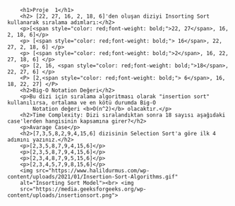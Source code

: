         <h1>Proje  1</h1>  
        <h2> [22, 27, 16, 2, 18, 6]'den oluşan diziyi Insorting Sort kullanarak sıralama adımları:</h2>
        <p>[<span style="color: red;font-weight: bold;">22, 27</span>, 16, 2, 18, 6]</p>
        <p> [<span style="color: red;font-weight: bold;"> 16</span>, 22, 27, 2, 18, 6] </p>
        <p> [<span style="color: red;font-weight: bold;">2</span>, 16, 22, 27, 18, 6] </p>
        <p> [2, 16, <span style="color: red;font-weight: bold;">18</span>, 22, 27, 6] </p>
        <P> [2,<span style="color: red;font-weight: bold;"> 6</span>, 16, 18, 22, 27] </P>
        <h2>Big-O Notation Değeri</h2>
        <p>Bu dizi için sıralama algoritması olarak "insertion sort" kullanılırsa, ortalama ve en kötü durumda Big-O
            Notation değeri <b>O(n^2)</b> olacaktır.</p>
        <h2>Time Complexity: Dizi sıralandıktan sonra 18 sayısı aşağıdaki case'lerden hangisinin kapsamına girer?</h2>
        <p>Avarage Case</p>
        <h2>[7,3,5,8,2,9,4,15,6] dizisinin Selection Sort'a göre ilk 4 adımını yazınız.</h2>
        <p>[2,3,5,8,7,9,4,15,6]</p>
        <p>[2,3,5,8,7,9,4,15,6]</p>
        <p>[2,3,4,8,7,9,5,15,6]</p>
        <p>[2,3,4,5,7,9,8,15,6]</p>
        <img src="https://www.halildurmus.com/wp-content/uploads/2021/01/Insertion-Sort-Algorithms.gif"
        alt="Insorting Sort Model"><br> <img
        src="https://media.geeksforgeeks.org/wp-content/uploads/insertionsort.png">
